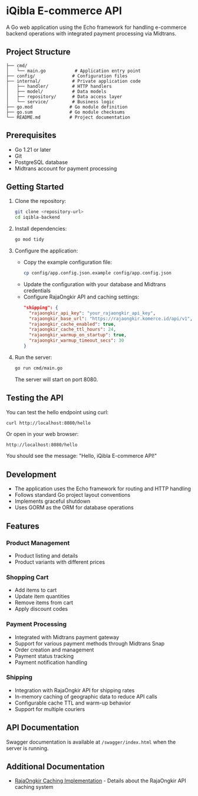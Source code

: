# iQibla E-commerce API

A Go web application using the Echo framework for handling e-commerce backend operations with integrated payment processing via Midtrans.

## Project Structure

```
├── cmd/
│   └── main.go           # Application entry point
├── config/              # Configuration files
├── internal/            # Private application code
│   ├── handler/         # HTTP handlers
│   ├── model/           # Data models
│   ├── repository/      # Data access layer
│   └── service/         # Business logic
├── go.mod              # Go module definition
├── go.sum              # Go module checksums
└── README.md           # Project documentation
```

## Prerequisites

- Go 1.21 or later
- Git
- PostgreSQL database
- Midtrans account for payment processing

## Getting Started

1. Clone the repository:
   ```bash
   git clone <repository-url>
   cd iqibla-backend
   ```

2. Install dependencies:
   ```bash
   go mod tidy
   ```

3. Configure the application:
   - Copy the example configuration file:
     ```bash
     cp config/app.config.json.example config/app.config.json
     ```
   - Update the configuration with your database and Midtrans credentials
   - Configure RajaOngkir API and caching settings:
     ```json
     "shipping": {
       "rajaongkir_api_key": "your_rajaongkir_api_key",
       "rajaongkir_base_url": "https://rajaongkir.komerce.id/api/v1",
       "rajaongkir_cache_enabled": true,
       "rajaongkir_cache_ttl_hours": 24,
       "rajaongkir_warmup_on_startup": true,
       "rajaongkir_warmup_timeout_secs": 30
     }
     ```

4. Run the server:
   ```bash
   go run cmd/main.go
   ```

   The server will start on port 8080.

## Testing the API

You can test the hello endpoint using curl:

```bash
curl http://localhost:8080/hello
```

Or open in your web browser:
```
http://localhost:8080/hello
```

You should see the message: "Hello, iQibla E-commerce API!"

## Development

- The application uses the Echo framework for routing and HTTP handling
- Follows standard Go project layout conventions
- Implements graceful shutdown
- Uses GORM as the ORM for database operations

## Features

### Product Management
- Product listing and details
- Product variants with different prices

### Shopping Cart
- Add items to cart
- Update item quantities
- Remove items from cart
- Apply discount codes

### Payment Processing
- Integrated with Midtrans payment gateway
- Support for various payment methods through Midtrans Snap
- Order creation and management
- Payment status tracking
- Payment notification handling

### Shipping
- Integration with RajaOngkir API for shipping rates
- In-memory caching of geographic data to reduce API calls
- Configurable cache TTL and warm-up behavior
- Support for multiple couriers

## API Documentation

Swagger documentation is available at `/swagger/index.html` when the server is running.

## Additional Documentation

- [RajaOngkir Caching Implementation](/docs/development/rajaongkir_caching_guide.md) - Details about the RajaOngkir API caching system